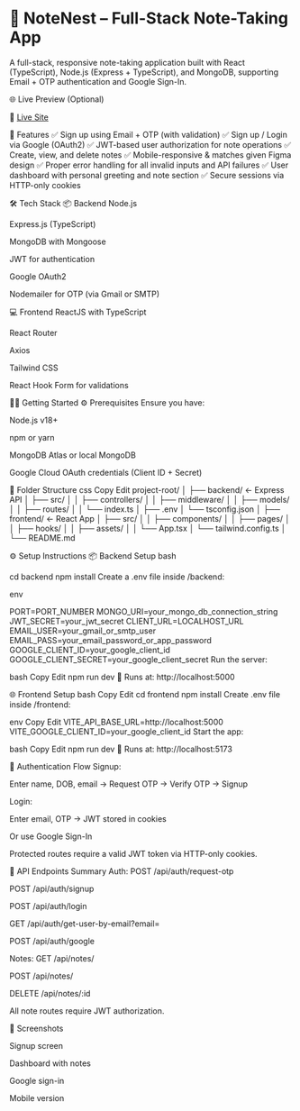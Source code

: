<h1>📝 NoteNest – Full-Stack Note-Taking App</h1>
A full-stack, responsive note-taking application built with React (TypeScript), Node.js (Express + TypeScript), and MongoDB, supporting Email + OTP authentication and Google Sign-In.

🌐 Live Preview (Optional)

🔗 [Live Site](https://your-deployment-url.com)

🚀 Features
✅ Sign up using Email + OTP (with validation)
✅ Sign up / Login via Google (OAuth2)
✅ JWT-based user authorization for note operations
✅ Create, view, and delete notes
✅ Mobile-responsive & matches given Figma design
✅ Proper error handling for all invalid inputs and API failures
✅ User dashboard with personal greeting and note section
✅ Secure sessions via HTTP-only cookies

🛠️ Tech Stack
📦 Backend
Node.js

Express.js (TypeScript)

MongoDB with Mongoose

JWT for authentication

Google OAuth2

Nodemailer for OTP (via Gmail or SMTP)

💻 Frontend
ReactJS with TypeScript

React Router

Axios

Tailwind CSS

React Hook Form for validations

🧑‍💻 Getting Started
⚙️ Prerequisites
Ensure you have:

Node.js v18+

npm or yarn

MongoDB Atlas or local MongoDB

Google Cloud OAuth credentials (Client ID + Secret)

📁 Folder Structure
css
Copy
Edit
project-root/
│
├── backend/ ← Express API
│ ├── src/
│ │ ├── controllers/
│ │ ├── middleware/
│ │ ├── models/
│ │ ├── routes/
│ │ └── index.ts
│ ├── .env
│ └── tsconfig.json
│
├── frontend/ ← React App
│ ├── src/
│ │ ├── components/
│ │ ├── pages/
│ │ ├── hooks/
│ │ ├── assets/
│ │ └── App.tsx
│ └── tailwind.config.ts
│
└── README.md

⚙️ Setup Instructions
📦 Backend Setup
bash

cd backend
npm install
Create a .env file inside /backend:

env

PORT=PORT_NUMBER
MONGO_URI=your_mongo_db_connection_string
JWT_SECRET=your_jwt_secret
CLIENT_URL=LOCALHOST_URL
EMAIL_USER=your_gmail_or_smtp_user
EMAIL_PASS=your_email_password_or_app_password
GOOGLE_CLIENT_ID=your_google_client_id
GOOGLE_CLIENT_SECRET=your_google_client_secret
Run the server:

bash
Copy
Edit
npm run dev
📎 Runs at: http://localhost:5000

🌐 Frontend Setup
bash
Copy
Edit
cd frontend
npm install
Create .env file inside /frontend:

env
Copy
Edit
VITE_API_BASE_URL=http://localhost:5000
VITE_GOOGLE_CLIENT_ID=your_google_client_id
Start the app:

bash
Copy
Edit
npm run dev
📎 Runs at: http://localhost:5173

🔐 Authentication Flow
Signup:

Enter name, DOB, email → Request OTP → Verify OTP → Signup

Login:

Enter email, OTP → JWT stored in cookies

Or use Google Sign-In

Protected routes require a valid JWT token via HTTP-only cookies.

🧪 API Endpoints Summary
Auth:
POST /api/auth/request-otp

POST /api/auth/signup

POST /api/auth/login

GET /api/auth/get-user-by-email?email=

POST /api/auth/google

Notes:
GET /api/notes/

POST /api/notes/

DELETE /api/notes/:id

All note routes require JWT authorization.

📸 Screenshots

Signup screen

Dashboard with notes

Google sign-in

Mobile version

